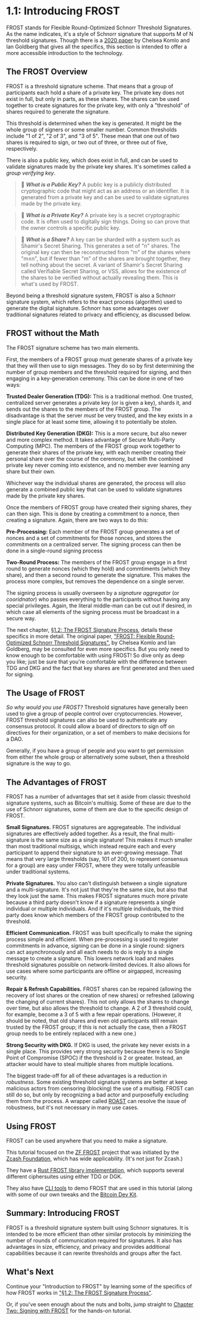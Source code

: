 # 1.1: Introducing FROST

FROST stands for Flexible Round-Optimized Schnorr Threshold
Signatures. As the name indicates, it's a style of Schnorr signature
that supports M of N threshold signatures. Though there is a [2020
paper](https://eprint.iacr.org/2020/852.pdf) by Chelsea Komlo and Ian
Goldberg that gives all the specifics, this section is intended to
offer a more accessible introduction to the technology.

## The FROST Overview

FROST is a threshold signature scheme. That means that a group of
participants each hold a share of a private key. The private key does
not exist in full, but only in parts, as these shares. The shares can
be used together to create signatures for the private key, with only a
"threshold" of shares required to generate the signature.

This threshold is determined when the key is generated. It might be
the whole group of signers or some smaller number. Common thresholds
include "1 of 2", "2 of 3", and "3 of 5". These mean that one out of
two shares is required to sign, or two out of three, or three out of
five, respectively.

There is also a public key, which does exist in full, and can be used
to validate signatures made by the private key shares. It's sometimes
called a _group verifying key_.

> :book: ***What is a Public Key?*** A public key is a publicly
distributed cryptographic code that might act as an address or an
identifier. It is generated from a private key and can be used to
validate signatures made by the private key.

> :book: ***What is a Private Key?*** A private key is a secret
cryptographic code. It is often used to digitally sign things. Doing
so can prove that the owner controls a specific public key.

> :book: ***What is a Share?*** A key can be sharded with a system
such as Shamir's Secret Sharing. This generates a set of "n"
shares. The original key can then be reconstructed from "m" of the
shares where "m≤n", but if fewer than "m" of the shares are brought
together, they tell nothing about the secret. A variant of Shamir's
Secret Sharing called Verifiable Secret Sharing, or VSS, allows for
the existence of the shares to be verified without actually revealing
them. This is what's used by FROST.

Beyond being a threshold signature system, FROST is also a Schnorr
signature system, which refers to the exact process (algorithm) used
to generate the digital signature. Schnorr has some advantages over
traditional signatures related to privacy and efficiency, as discussed
below.

## FROST without the Math

The FROST signature scheme has two main elements.

First, the members of a FROST group must generate shares of a private
key that they will then use to sign messages. They do so by first
determining the number of group members and the threshold required for
signing, and then engaging in a key-generation ceremony. This can be
done in one of two ways:

**Trusted Dealer Generation (TDG):** This is a traditional method. One
trusted, centralized server generates a private key (or is given a
key), shards it, and sends out the shares to the members of the FROST
group. The disadvantage is that the server _must_ be very trusted, and
the key exists in a single place for at least some time, allowing it
to potentially be stolen.

**Distributed Key Generation (DKG):** This is a more secure, but also
newer and more complex method. It takes advantage of Secure
Multi-Party Computing (MPC). The members of the FROST group work
together to generate their shares of the private key, with each member
creating their personal share over the course of the ceremony, but
with the combined private key never coming into existence, and no
member ever learning any share but their own.

Whichever way the individual shares are generated, the process will
also generate a combined public key that can be used to validate
signatures made by the private key shares.

Once the members of FROST group have created their signing shares,
they can then sign. This is done by creating a commitment to a nonce,
then creating a signature. Again, there are two ways to do this:

**Pre-Processing:** Each member of the FROST group generates a set of
nonces and a set of commitments for those nonces, and stores the
commitments on a centralized server. The signing process can then be
done in a single-round signing process

**Two-Round Process:** The members of the FROST group engage in a
first round to generate nonces (which they hold) and commtiments
(which they share), and then a second round to generate the
signature. This makes the process more complex, but removes the
dependence on a single server.

The signing process is usually overseen by a _signature aggregator_
(or _cooridnator_) who passes everything to the participants without
having any special privileges. Again, the literal middle-man can be
cut out if desired, in which case all elements of the signing process
must be broadcast in a secure way.

The next chapter, [§1.2: The FROST Signature
Process](01_2_FROST_Signature_Process.md), details these specifics in
more detail. The original paper, ["FROST: Flexible Round-Optimized
Schnorr Threshold Signatures"](https://eprint.iacr.org/2020/852.pdf),
by Chelsea Komlo and Ian Goldberg, may be consulted for even more
specifics. But you only need to know enough to be comfortable with
using FROST! So dive only as deep you like; just be sure that you're
comfortable with the difference between TDG and DKG and the fact that
key shares are first generated and then used for signing.

## The Usage of FROST

_So why would you use FROST?_ Threshold signatures have generally been
used to give a group of people control over cryptocurrencies. However,
FROST threshold signatures can also be used to authenticate any
consensus protocol. It could allow a board of directors to sign off on
directives for their organization, or a set of members to make
decisions for a DAO.

Generally, if you have a group of people and you want to get
permission from either the whole group or alternatively some subset,
then a threshold signature is the way to go.

## The Advantages of FROST

FROST has a number of advantages that set it aside from classic
threshold signature systems, such as Bitcoin's multisig. Some of these
are due to the use of Schnorr signatures, some of them are due to the
specific design of FROST.

**Small Signatures.** FROST signatures are aggregateable. The
individual signatures are effectively added together. As a result, the
final multi-signature is the same size as a single signature! This
makes it much smaller than most traditional multisigs, which instead
require each and every participant to append their signature to an
ever-growing message. That means that very large thresholds (say, 101
of 200, to represent consensus for a group) are easy under FROST,
where they were totally unfeasible under traditional systems.

**Private Signatures.** You also can't distinguish between a single
signature and a multi-signature. It's not just that they're the same
size, but also that they look just the same. This makes FROST
signatures much more private because a third party doesn't know if a
signature represents a single individual or multiple individuals. And
if it's multiple individuals, the third party does know which members
of the FROST group contributed to the threshold.

**Efficient Communication.** FROST was built specifically to make the
signing process simple and efficient. When pre-processing is used to
register commitments in advance, signing can be done in a single
round: signers can act asynchronously and all each needs to do is
reply to a single message to create a signature. This lowers network
load and makes threshold signatures possible on network-limited
devices. It also allows for use cases where some participants are
offline or airgapped, increasing security.

**Repair & Refresh Capabilities.** FROST shares can be repaired
(allowing the recovery of lost shares or the creation of new shares)
or refreshed (allowing the changing of current shares). This not only
allows the shares to change over time, but also allows the threshold
to change. A 2 of 3 threshold could, for example, become a 3 of 5 with
a few repair operations. (However, it should be noted, that old shares
and even old participants still remain trusted by the FROST group; if
this is not actually the case, then a FROST group needs to be entirely
replaced with a new one.)

**Strong Security with DKG.** If DKG is used, the private key never
exists in a single place. This provides very strong security because
there is no Single Point of Compromise (SPOC) if the threshold is 2 or
greater. Instead, an attacker would have to steal multiple shares from
multiple locations.

The biggest trade-off for all of these advantages is a reduction in
_robustness_. Some existing threshold signature systems are better at
keep malicious actors from censoring (blocking) the use of a
multisig. FROST can still do so, but only by recognizing a bad actor
and purposefully excluding them from the process. A wrapper called
[ROAST](https://eprint.iacr.org/2022/550.pdf) can resolve the issue of
robustness, but it's not necessary in many use cases.

## Using FROST

FROST can be used anywhere that you need to make a signature.

This tutorial focused on the [ZF
FROST](https://frost.zfnd.org/index.html) project that was initiated
by the [Zcash Foundation](https://zfnd.org/), which has wide
applicability. (It's not just for Zcash.)

They have a [Rust FROST
library implementation](https://github.com/ZcashFoundation/frost/), which
supports several different ciphersuites using either TDG or DGK.

They also have [CLI
tools](https://github.com/ZcashFoundation/frost-tools) to demo FROST
that are used in this tutorial (along with some of our own tweaks and
the [Bitcoin Dev Kit](https://bitcoindevkit.org/).

## Summary: Introducing FROST

FROST is a threshold signature system built using Schnorr
signatures. It is intended to be more efficient than other similar
protocols by minimizing the number of rounds of communication required
for signatures. It also has advantages in size, efficiency, and
privacy and provides additional capabilities because it can rewrite
thresholds and groups after the fact.

## What's Next

Continue your "Introduction to FROST" by learning some of the
specifics of how FROST works in ["§1.2: The FROST Signature
Process"](01_2_FROST_Signature_Process.md).

Or, if you've seen enough about the nuts and bolts, jump straight to
[Chapter Two: Signing with FROST](02_0_Signing_with_FROST.md) for the
hands-on tutorial.